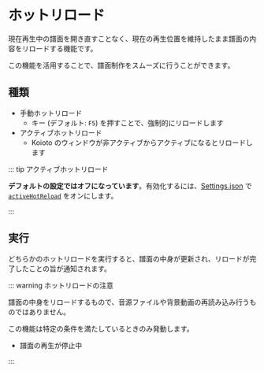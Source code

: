 # ホットリロード

現在再生中の譜面を開き直すことなく、現在の再生位置を維持したまま譜面の内容をリロードする機能です。

この機能を活用することで、譜面制作をスムーズに行うことができます。

## 種類

- 手動ホットリロード
  - キー (デフォルト: `F5`) を押すことで、強制的にリロードします
- アクティブホットリロード
  - Koioto のウィンドウが非アクティブからアクティブになるとリロードします

::: tip アクティブホットリロード

**デフォルトの設定ではオフになっています**。有効化するには、[Settings.json](/config/settings-json.html) で [`activeHotReload`](/config/settings-json.html#activehotreload) をオンにします。

:::

## 実行

どちらかのホットリロードを実行すると、譜面の中身が更新され、リロードが完了したことの旨が通知されます。

::: warning ホットリロードの注意

譜面の中身をリロードするもので、音源ファイルや背景動画の再読み込み行うものではありません。

この機能は特定の条件を満たしているときのみ発動します。

- 譜面の再生が停止中

:::

